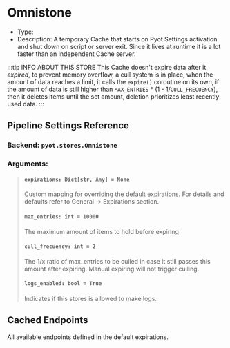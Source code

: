 # Omnistone

- Type: <Badge text="Pyot Cache" vertical="middle" />
- Description: A temporary Cache that starts on Pyot Settings activation and shut down on script or server exit. Since it lives at runtime it is a lot faster than an independent Cache server.

:::tip INFO ABOUT THIS STORE
This Cache doesn't expire data after it _expired_, to prevent memory overflow, a cull system is in place, when the amount of data reaches a limit, it calls the `expire()` coroutine on its own, if the amount of data is still higher than `MAX_ENTRIES` * (1 - 1/`CULL_FRECUENCY`), then it deletes items until the set amount, deletion prioritizes least recently used data.
:::

## Pipeline Settings Reference
### Backend: `pyot.stores.Omnistone`
### Arguments:
> #### `expirations: Dict[str, Any] = None`
> Custom mapping for overriding the default expirations. For details and defaults refer to General -> Expirations section.
>
> #### `max_entries: int = 10000`
> The maximum amount of items to hold before expiring
>
> #### `cull_frecuency: int = 2`
> The 1/x ratio of max_entries to be culled in case it still passes this amount after expiring. Manual expiring will not trigger culling.
>
> #### `logs_enabled: bool = True`
> Indicates if this stores is allowed to make logs.


## Cached Endpoints

All available endpoints defined in the default expirations.